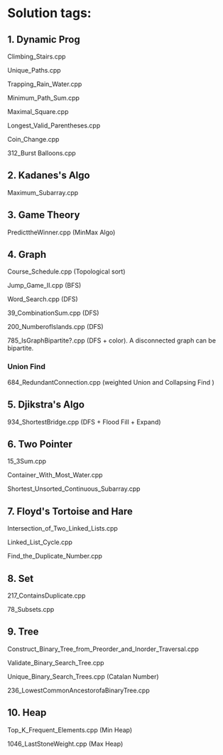 # Solution tags:

## 1. Dynamic Prog

Climbing_Stairs.cpp

Unique_Paths.cpp

Trapping_Rain_Water.cpp

Minimum_Path_Sum.cpp

Maximal_Square.cpp

Longest_Valid_Parentheses.cpp

Coin_Change.cpp

312_Burst Balloons.cpp

## 2. Kadanes's Algo

Maximum_Subarray.cpp

## 3. Game Theory

PredicttheWinner.cpp (MinMax Algo)

## 4. Graph

Course_Schedule.cpp (Topological sort)

Jump_Game_II.cpp (BFS)

Word_Search.cpp (DFS)

39_CombinationSum.cpp (DFS)

200_NumberofIslands.cpp (DFS)

785_IsGraphBipartite?.cpp (DFS + color).
A disconnected graph  can be bipartite.

### Union Find

684_RedundantConnection.cpp (weighted Union and Collapsing Find <with prunning>)


## 5. Djikstra's Algo

934_ShortestBridge.cpp (DFS + Flood Fill + Expand)

## 6. Two Pointer

15_3Sum.cpp

Container_With_Most_Water.cpp

Shortest_Unsorted_Continuous_Subarray.cpp

## 7. Floyd's Tortoise and Hare

Intersection_of_Two_Linked_Lists.cpp

Linked_List_Cycle.cpp

Find_the_Duplicate_Number.cpp

## 8. Set

217_ContainsDuplicate.cpp

78_Subsets.cpp

## 9. Tree

Construct_Binary_Tree_from_Preorder_and_Inorder_Traversal.cpp

Validate_Binary_Search_Tree.cpp

Unique_Binary_Search_Trees.cpp (Catalan Number)

236_LowestCommonAncestorofaBinaryTree.cpp

## 10. Heap

Top_K_Frequent_Elements.cpp (Min Heap)

1046_LastStoneWeight.cpp (Max Heap)
